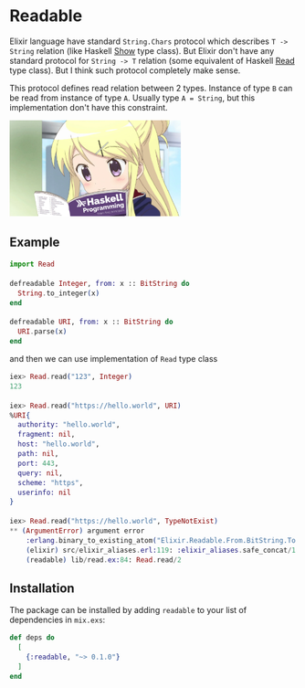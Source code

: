 # Readable

Elixir language have standard `String.Chars` protocol which describes `T -> String` relation (like Haskell [Show](https://www.haskell.org/haddock/libraries/GHC.Show.html) type class). But Elixir don't have any standard protocol for `String -> T` relation (some equivalent of Haskell [Read](https://www.haskell.org/haddock/libraries/GHC.Read.html) type class). But I think such protocol completely make sense.

This protocol defines read relation between 2 types. Instance of type `B` can be read from instance of type `A`. Usually type `A = String`, but this implementation don't have this constraint.

<img src="priv/img/logo.png" width="300"/>

## Example

```elixir
import Read

defreadable Integer, from: x :: BitString do
  String.to_integer(x)
end

defreadable URI, from: x :: BitString do
  URI.parse(x)
end
```

and then we can use implementation of `Read` type class

```elixir
iex> Read.read("123", Integer)
123

iex> Read.read("https://hello.world", URI)
%URI{
  authority: "hello.world",
  fragment: nil,
  host: "hello.world",
  path: nil,
  port: 443,
  query: nil,
  scheme: "https",
  userinfo: nil
}

iex> Read.read("https://hello.world", TypeNotExist)
** (ArgumentError) argument error
    :erlang.binary_to_existing_atom("Elixir.Readable.From.BitString.To.TypeNotExist", :utf8)
    (elixir) src/elixir_aliases.erl:119: :elixir_aliases.safe_concat/1
    (readable) lib/read.ex:84: Read.read/2
```

## Installation

The package can be installed by adding `readable` to your list of dependencies in `mix.exs`:

```elixir
def deps do
  [
    {:readable, "~> 0.1.0"}
  ]
end
```

